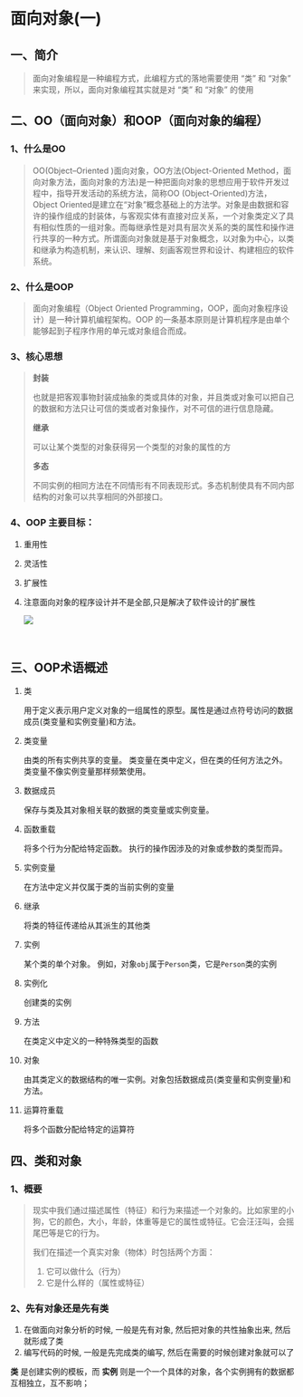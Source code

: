 # 面向对象(一)

## 一、简介

> 面向对象编程是一种编程方式，此编程方式的落地需要使用 “类” 和 “对象” 来实现，所以，面向对象编程其实就是对 “类” 和 “对象” 的使用

## 二、OO（面向对象）和OOP（面向对象的编程）

### 1、什么是OO

> OO(Object–Oriented )面向对象，OO方法(Object-Oriented Method，面向对象方法，面向对象的方法)是一种把面向对象的思想应用于软件开发过程中，指导开发活动的系统方法，简称OO (Object-Oriented)方法，Object Oriented是建立在“对象”概念基础上的方法学。对象是由数据和容许的操作组成的封装体，与客观实体有直接对应关系，一个对象类定义了具有相似性质的一组对象。而每继承性是对具有层次关系的类的属性和操作进行共享的一种方式。所谓面向对象就是基于对象概念，以对象为中心，以类和继承为构造机制，来认识、理解、刻画客观世界和设计、构建相应的软件系统。

### 2、什么是OOP

> 面向对象编程（Object Oriented Programming，OOP，面向对象程序设计）是一种计算机编程架构。OOP 的一条基本原则是计算机程序是由单个能够起到子程序作用的单元或对象组合而成。

### 3、核心思想

> **封装**
>
> 也就是把客观事物封装成抽象的类或具体的对象，并且类或对象可以把自己的数据和方法只让可信的类或者对象操作，对不可信的进行信息隐藏。
>
> **继承**
>
> 可以让某个类型的对象获得另一个类型的对象的属性的方
>
> **多态**
>
> 不同实例的相同方法在不同情形有不同表现形式。多态机制使具有不同内部结构的对象可以共享相同的外部接口。

### 4、OOP 主要目标：

1. 重用性

2. 灵活性

3. 扩展性

4. 注意面向对象的程序设计并不是全部,只是解决了软件设计的扩展性

   ![](http://opzv089nq.bkt.clouddn.com/18-1-24/18603752.jpg)

   ​

## 三、OOP术语概述

1. 类

   用于定义表示用户定义对象的一组属性的原型。属性是通过点符号访问的数据成员(类变量和实例变量)和方法。

2. 类变量

   由类的所有实例共享的变量。 类变量在类中定义，但在类的任何方法之外。 类变量不像实例变量那样频繁使用。

3. 数据成员

   保存与类及其对象相关联的数据的类变量或实例变量。

4. 函数重载

   将多个行为分配给特定函数。 执行的操作因涉及的对象或参数的类型而异。

5. 实例变量

   在方法中定义并仅属于类的当前实例的变量

6. 继承

   将类的特征传递给从其派生的其他类

7. 实例

   某个类的单个对象。 例如，对象`obj`属于`Person`类，它是`Person`类的实例

8. 实例化

   创建类的实例

9. 方法

   在类定义中定义的一种特殊类型的函数

10. 对象

    由其类定义的数据结构的唯一实例。对象包括数据成员(类变量和实例变量)和方法。

11. 运算符重载

    将多个函数分配给特定的运算符

## 四、类和对象

### 1、概要

> 现实中我们通过描述属性（特征）和行为来描述一个对象的。比如家里的小狗，它的颜色，大小，年龄，体重等是它的属性或特征。它会汪汪叫，会摇尾巴等是它的行为。
>
> 我们在描述一个真实对象（物体）时包括两个方面：
>
> 1. 它可以做什么（行为）
> 2. 它是什么样的（属性或特征）

### 2、先有对象还是先有类

1. 在做面向对象分析的时候, 一般是先有对象, 然后把对象的共性抽象出来, 然后就形成了类
2. 编写代码的时候, 一般是先完成类的编写, 然后在需要的时候创建对象就可以了

**类** 是创建实例的模板，而 **实例** 则是一个一个具体的对象，各个实例拥有的数据都互相独立，互不影响；